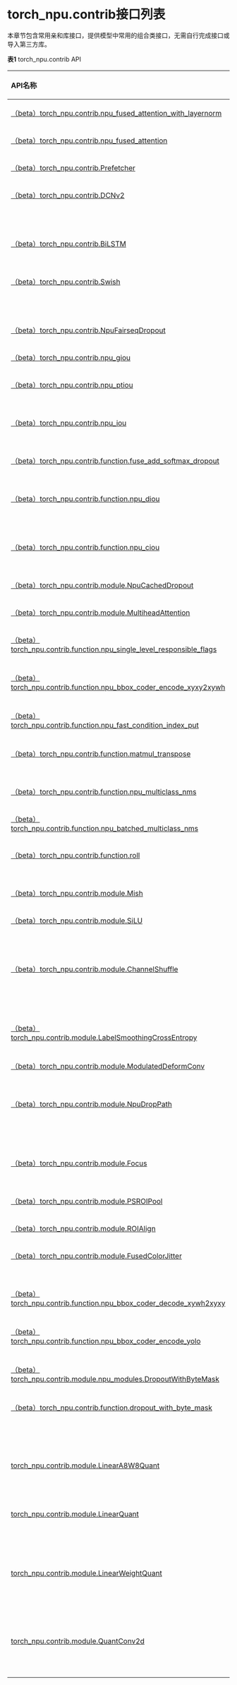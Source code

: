 # torch_npu.contrib接口列表

本章节包含常用亲和库接口，提供模型中常用的组合类接口，无需自行完成接口或导入第三方库。

**表1** torch_npu.contrib API

<a name="table154941337155512"></a>
<table><thead align="left"><tr id="row19494173795513"><th class="cellrowborder" valign="top" width="22.84%" id="mcps1.2.4.1.1"><p id="p174941237115510"><a name="p174941237115510"></a><a name="p174941237115510"></a>API名称</p>
</th>
<th class="cellrowborder" valign="top" width="18.38%" id="mcps1.2.4.1.2"><p id="zh-cn_topic_0000001678826450_zh-cn_topic_0000001606524122_zh-cn_topic_0000001390596206_zh-cn_topic_0000001385999112_p57415312020"><a name="zh-cn_topic_0000001678826450_zh-cn_topic_0000001606524122_zh-cn_topic_0000001390596206_zh-cn_topic_0000001385999112_p57415312020"></a><a name="zh-cn_topic_0000001678826450_zh-cn_topic_0000001606524122_zh-cn_topic_0000001390596206_zh-cn_topic_0000001385999112_p57415312020"></a>原生函数/参考链接</p>
</th>
<th class="cellrowborder" valign="top" width="58.78%" id="mcps1.2.4.1.3"><p id="p1749403710555"><a name="p1749403710555"></a><a name="p1749403710555"></a>说明</p>
</th>
</tr>
</thead>
<tbody><tr id="row9494183725519"><td class="cellrowborder" valign="top" width="22.84%" headers="mcps1.2.4.1.1 "><p id="p3494193718552"><a name="p3494193718552"></a><a name="p3494193718552"></a><a href="（beta）torch_npu-contrib-npu_fused_attention_with_layernorm.md">（beta）torch_npu.contrib.npu_fused_attention_with_layernorm</a></p>
</td>
<td class="cellrowborder" valign="top" width="18.38%" headers="mcps1.2.4.1.2 "><p id="p243410273524"><a name="p243410273524"></a><a name="p243410273524"></a>-</p>
</td>
<td class="cellrowborder" valign="top" width="58.78%" headers="mcps1.2.4.1.3 "><p id="p6494173775514"><a name="p6494173775514"></a><a name="p6494173775514"></a>bert自注意力与前层规范的融合实现。</p>
</td>
</tr>
<tr id="row20494037175516"><td class="cellrowborder" valign="top" width="22.84%" headers="mcps1.2.4.1.1 "><p id="p1349410376553"><a name="p1349410376553"></a><a name="p1349410376553"></a><a href="（beta）torch_npu-contrib-npu_fused_attention.md">（beta）torch_npu.contrib.npu_fused_attention</a></p>
</td>
<td class="cellrowborder" valign="top" width="18.38%" headers="mcps1.2.4.1.2 "><p id="p143412710527"><a name="p143412710527"></a><a name="p143412710527"></a>-</p>
</td>
<td class="cellrowborder" valign="top" width="58.78%" headers="mcps1.2.4.1.3 "><p id="p1549443765519"><a name="p1549443765519"></a><a name="p1549443765519"></a>bert自注意力的融合实现。</p>
</td>
</tr>
<tr id="row52986599558"><td class="cellrowborder" valign="top" width="22.84%" headers="mcps1.2.4.1.1 "><p id="p19298185917556"><a name="p19298185917556"></a><a name="p19298185917556"></a><a href="（beta）torch_npu-contrib-Prefetcher.md">（beta）torch_npu.contrib.Prefetcher</a></p>
</td>
<td class="cellrowborder" valign="top" width="18.38%" headers="mcps1.2.4.1.2 "><p id="p1843432719523"><a name="p1843432719523"></a><a name="p1843432719523"></a>-</p>
</td>
<td class="cellrowborder" valign="top" width="58.78%" headers="mcps1.2.4.1.3 "><p id="p1829817598554"><a name="p1829817598554"></a><a name="p1829817598554"></a>NPU设备上使用的预取程序。</p>
</td>
</tr>
<tr id="row929810596554"><td class="cellrowborder" valign="top" width="22.84%" headers="mcps1.2.4.1.1 "><p id="p14298175911553"><a name="p14298175911553"></a><a name="p14298175911553"></a><a href="（beta）torch_npu-contrib-DCNv2.md">（beta）torch_npu.contrib.DCNv2</a></p>
</td>
<td class="cellrowborder" valign="top" width="18.38%" headers="mcps1.2.4.1.2 "><p id="p14344279524"><a name="p14344279524"></a><a name="p14344279524"></a>-</p>
</td>
<td class="cellrowborder" valign="top" width="58.78%" headers="mcps1.2.4.1.3 "><p id="p8298559105514"><a name="p8298559105514"></a><a name="p8298559105514"></a>应用基于NPU的调制可变形2D卷积操作。ModulationDeformConv的实现主要是基于mmcv的实现进行设计和重构。</p>
</td>
</tr>
<tr id="row1829825935515"><td class="cellrowborder" valign="top" width="22.84%" headers="mcps1.2.4.1.1 "><p id="p829895965516"><a name="p829895965516"></a><a name="p829895965516"></a><a href="（beta）torch_npu-contrib-BiLSTM.md">（beta）torch_npu.contrib.BiLSTM</a></p>
</td>
<td class="cellrowborder" valign="top" width="18.38%" headers="mcps1.2.4.1.2 "><p id="p164341274524"><a name="p164341274524"></a><a name="p164341274524"></a>-</p>
</td>
<td class="cellrowborder" valign="top" width="58.78%" headers="mcps1.2.4.1.3 "><p id="p72981559175518"><a name="p72981559175518"></a><a name="p72981559175518"></a>将NPU兼容的双向LSTM操作应用于输入序列。</p>
</td>
</tr>
<tr id="row182981759195519"><td class="cellrowborder" valign="top" width="22.84%" headers="mcps1.2.4.1.1 "><p id="p72981059205511"><a name="p72981059205511"></a><a name="p72981059205511"></a><a href="（beta）torch_npu-contrib-Swish.md">（beta）torch_npu.contrib.Swish</a></p>
</td>
<td class="cellrowborder" valign="top" width="18.38%" headers="mcps1.2.4.1.2 "><p id="p1543482795211"><a name="p1543482795211"></a><a name="p1543482795211"></a>-</p>
</td>
<td class="cellrowborder" valign="top" width="58.78%" headers="mcps1.2.4.1.3 "><p id="p182983598556"><a name="p182983598556"></a><a name="p182983598556"></a>应用基于NPU的Sigmoid线性单元（SiLU）函数，按元素方向。SiLU函数也称为swish函数。</p>
</td>
</tr>
<tr id="row152981459165519"><td class="cellrowborder" valign="top" width="22.84%" headers="mcps1.2.4.1.1 "><p id="p729815915510"><a name="p729815915510"></a><a name="p729815915510"></a><a href="（beta）torch_npu-contrib-NpuFairseqDropout.md">（beta）torch_npu.contrib.NpuFairseqDropout</a></p>
</td>
<td class="cellrowborder" valign="top" width="18.38%" headers="mcps1.2.4.1.2 "><p id="p144345274522"><a name="p144345274522"></a><a name="p144345274522"></a>-</p>
</td>
<td class="cellrowborder" valign="top" width="58.78%" headers="mcps1.2.4.1.3 "><p id="p02983590551"><a name="p02983590551"></a><a name="p02983590551"></a>在NPU设备上使用FairseqDropout。</p>
</td>
</tr>
<tr id="row13298115935518"><td class="cellrowborder" valign="top" width="22.84%" headers="mcps1.2.4.1.1 "><p id="p20298145925514"><a name="p20298145925514"></a><a name="p20298145925514"></a><a href="（beta）torch_npu-contrib-npu_giou.md">（beta）torch_npu.contrib.npu_giou</a></p>
</td>
<td class="cellrowborder" valign="top" width="18.38%" headers="mcps1.2.4.1.2 "><p id="p1434122714521"><a name="p1434122714521"></a><a name="p1434122714521"></a>-</p>
</td>
<td class="cellrowborder" valign="top" width="58.78%" headers="mcps1.2.4.1.3 "><p id="p16299205915558"><a name="p16299205915558"></a><a name="p16299205915558"></a>提供NPU版本的GIoU计算接口。</p>
</td>
</tr>
<tr id="row22998593551"><td class="cellrowborder" valign="top" width="22.84%" headers="mcps1.2.4.1.1 "><p id="p1129955913553"><a name="p1129955913553"></a><a name="p1129955913553"></a><a href="（beta）torch_npu-contrib-npu_ptiou.md">（beta）torch_npu.contrib.npu_ptiou</a></p>
</td>
<td class="cellrowborder" valign="top" width="18.38%" headers="mcps1.2.4.1.2 "><p id="p1843472775216"><a name="p1843472775216"></a><a name="p1843472775216"></a>-</p>
</td>
<td class="cellrowborder" valign="top" width="58.78%" headers="mcps1.2.4.1.3 "><p id="p529965975516"><a name="p529965975516"></a><a name="p529965975516"></a>提供NPU版本的PTIoU计算操作。计算时不会为重叠区域添加极小值。</p>
</td>
</tr>
<tr id="row122991859185516"><td class="cellrowborder" valign="top" width="22.84%" headers="mcps1.2.4.1.1 "><p id="p1299115913551"><a name="p1299115913551"></a><a name="p1299115913551"></a><a href="（beta）torch_npu-contrib-npu_iou.md">（beta）torch_npu.contrib.npu_iou</a></p>
</td>
<td class="cellrowborder" valign="top" width="18.38%" headers="mcps1.2.4.1.2 "><p id="p1543413272524"><a name="p1543413272524"></a><a name="p1543413272524"></a>-</p>
</td>
<td class="cellrowborder" valign="top" width="58.78%" headers="mcps1.2.4.1.3 "><p id="p529945916559"><a name="p529945916559"></a><a name="p529945916559"></a>提供NPU版本的IoU计算操作。计算时会为重叠区域添加极小值，避免除零问题。</p>
</td>
</tr>
<tr id="row1299155912553"><td class="cellrowborder" valign="top" width="22.84%" headers="mcps1.2.4.1.1 "><p id="p162992059135511"><a name="p162992059135511"></a><a name="p162992059135511"></a><a href="（beta）torch_npu-contrib-function-fuse_add_softmax_dropout.md">（beta）torch_npu.contrib.function.fuse_add_softmax_dropout</a></p>
</td>
<td class="cellrowborder" valign="top" width="18.38%" headers="mcps1.2.4.1.2 "><p id="zh-cn_topic_0000001678826450_zh-cn_topic_0000001606524122_zh-cn_topic_0000001390596206_zh-cn_topic_0000001385999112_p77473132012"><a name="zh-cn_topic_0000001678826450_zh-cn_topic_0000001606524122_zh-cn_topic_0000001390596206_zh-cn_topic_0000001385999112_p77473132012"></a><a name="zh-cn_topic_0000001678826450_zh-cn_topic_0000001606524122_zh-cn_topic_0000001390596206_zh-cn_topic_0000001385999112_p77473132012"></a><a href="https://gitee.com/link?target=https://github.com/huggingface/transformers/blob/7999ec125fc31428ed6879bf01bb013483daf704/src/transformers/models/bert/modeling_bert.py#L346" target="_blank" rel="noopener noreferrer">self.dropout()/nn.functional.softmax()/torch.add</a></p>
</td>
<td class="cellrowborder" valign="top" width="58.78%" headers="mcps1.2.4.1.3 "><p id="p1529917598550"><a name="p1529917598550"></a><a name="p1529917598550"></a>使用NPU自定义算子替换原生写法，以提高性能。</p>
</td>
</tr>
<tr id="row10299659105519"><td class="cellrowborder" valign="top" width="22.84%" headers="mcps1.2.4.1.1 "><p id="p0299165913557"><a name="p0299165913557"></a><a name="p0299165913557"></a><a href="（beta）torch_npu-contrib-function-npu_diou.md">（beta）torch_npu.contrib.function.npu_diou</a></p>
</td>
<td class="cellrowborder" valign="top" width="18.38%" headers="mcps1.2.4.1.2 "><p id="zh-cn_topic_0000001678826450_zh-cn_topic_0000001606524122_zh-cn_topic_0000001390596206_zh-cn_topic_0000001385999112_p137511352014"><a name="zh-cn_topic_0000001678826450_zh-cn_topic_0000001606524122_zh-cn_topic_0000001390596206_zh-cn_topic_0000001385999112_p137511352014"></a><a name="zh-cn_topic_0000001678826450_zh-cn_topic_0000001606524122_zh-cn_topic_0000001390596206_zh-cn_topic_0000001385999112_p137511352014"></a><a href="https://gitee.com/link?target=https://arxiv.org/abs/1902.09630" target="_blank" rel="noopener noreferrer">def bboexs_diou()</a></p>
</td>
<td class="cellrowborder" valign="top" width="58.78%" headers="mcps1.2.4.1.3 "><p id="p10299559135513"><a name="p10299559135513"></a><a name="p10299559135513"></a>应用基于NPU的DIoU操作。考虑到目标之间距离，以及距离和范围的重叠率，不同目标或边界需趋于稳定。</p>
</td>
</tr>
<tr id="row42991659205514"><td class="cellrowborder" valign="top" width="22.84%" headers="mcps1.2.4.1.1 "><p id="p229916594553"><a name="p229916594553"></a><a name="p229916594553"></a><a href="（beta）torch_npu-contrib-function-npu_ciou.md">（beta）torch_npu.contrib.function.npu_ciou</a></p>
</td>
<td class="cellrowborder" valign="top" width="18.38%" headers="mcps1.2.4.1.2 "><p id="zh-cn_topic_0000001678826450_zh-cn_topic_0000001606524122_zh-cn_topic_0000001390596206_zh-cn_topic_0000001385999112_p67513316205"><a name="zh-cn_topic_0000001678826450_zh-cn_topic_0000001606524122_zh-cn_topic_0000001390596206_zh-cn_topic_0000001385999112_p67513316205"></a><a name="zh-cn_topic_0000001678826450_zh-cn_topic_0000001606524122_zh-cn_topic_0000001390596206_zh-cn_topic_0000001385999112_p67513316205"></a><a href="https://gitee.com/link?target=https://arxiv.org/abs/1902.09630" target="_blank" rel="noopener noreferrer">def bboexs_giou()</a></p>
</td>
<td class="cellrowborder" valign="top" width="58.78%" headers="mcps1.2.4.1.3 "><p id="p1929945945518"><a name="p1929945945518"></a><a name="p1929945945518"></a>应用基于NPU的CIoU操作。在DIoU的基础上增加了penalty item，并propose CIoU。</p>
</td>
</tr>
<tr id="row181123135613"><td class="cellrowborder" valign="top" width="22.84%" headers="mcps1.2.4.1.1 "><p id="p381113175618"><a name="p381113175618"></a><a name="p381113175618"></a><a href="（beta）torch_npu-contrib-module-NpuCachedDropout.md">（beta）torch_npu.contrib.module.NpuCachedDropout</a></p>
</td>
<td class="cellrowborder" valign="top" width="18.38%" headers="mcps1.2.4.1.2 "><p id="p1434202785218"><a name="p1434202785218"></a><a name="p1434202785218"></a><a href="https://gitee.com/link?target=https://github.com/facebookresearch/fairseq/blob/e0884db9a7ce83670e21af39bf785b616ce5e3e3/fairseq/modules/fairseq_dropout.py#L16" target="_blank" rel="noopener noreferrer">class FairseqDropout()</a></p>
</td>
<td class="cellrowborder" valign="top" width="58.78%" headers="mcps1.2.4.1.3 "><p id="p118111934564"><a name="p118111934564"></a><a name="p118111934564"></a>在NPU设备上使用FairseqDropout。</p>
</td>
</tr>
<tr id="row1681119316568"><td class="cellrowborder" valign="top" width="22.84%" headers="mcps1.2.4.1.1 "><p id="p2811133145615"><a name="p2811133145615"></a><a name="p2811133145615"></a><a href="（beta）torch_npu-contrib-module-MultiheadAttention.md">（beta）torch_npu.contrib.module.MultiheadAttention</a></p>
</td>
<td class="cellrowborder" valign="top" width="18.38%" headers="mcps1.2.4.1.2 "><p id="zh-cn_topic_0000001678826450_zh-cn_topic_0000001606524122_zh-cn_topic_0000001390596206_zh-cn_topic_0000001385999112_p19759312016"><a name="zh-cn_topic_0000001678826450_zh-cn_topic_0000001606524122_zh-cn_topic_0000001390596206_zh-cn_topic_0000001385999112_p19759312016"></a><a name="zh-cn_topic_0000001678826450_zh-cn_topic_0000001606524122_zh-cn_topic_0000001390596206_zh-cn_topic_0000001385999112_p19759312016"></a><a href="https://gitee.com/link?target=https://github.com/facebookresearch/fairseq/blob/e0884db9a7ce83670e21af39bf785b616ce5e3e3/fairseq/modules/multihead_attention.py#L64" target="_blank" rel="noopener noreferrer">class MultiheadAttention()</a></p>
</td>
<td class="cellrowborder" valign="top" width="58.78%" headers="mcps1.2.4.1.3 "><p id="p1981213335616"><a name="p1981213335616"></a><a name="p1981213335616"></a>Multi-headed attention。</p>
</td>
</tr>
<tr id="row178121437561"><td class="cellrowborder" valign="top" width="22.84%" headers="mcps1.2.4.1.1 "><p id="p18127335610"><a name="p18127335610"></a><a name="p18127335610"></a><a href="（beta）torch_npu-contrib-function-npu_single_level_responsible_flags.md">（beta）torch_npu.contrib.function.npu_single_level_responsible_flags</a></p>
</td>
<td class="cellrowborder" valign="top" width="18.38%" headers="mcps1.2.4.1.2 "><p id="p16435027155218"><a name="p16435027155218"></a><a name="p16435027155218"></a><a href="https://github.com/open-mmlab/mmdetection/blob/master/mmdet/core/anchor/anchor_generator.py#L831" target="_blank" rel="noopener noreferrer">def single_level_responsible_flags()</a></p>
</td>
<td class="cellrowborder" valign="top" width="58.78%" headers="mcps1.2.4.1.3 "><p id="p148121365612"><a name="p148121365612"></a><a name="p148121365612"></a>使用NPU OP在单个特征图中生成锚点的responsible flags。</p>
</td>
</tr>
<tr id="row188123355615"><td class="cellrowborder" valign="top" width="22.84%" headers="mcps1.2.4.1.1 "><p id="p4812163185612"><a name="p4812163185612"></a><a name="p4812163185612"></a><a href="（beta）torch_npu-contrib-function-npu_bbox_coder_encode_xyxy2xywh.md">（beta）torch_npu.contrib.function.npu_bbox_coder_encode_xyxy2xywh</a></p>
</td>
<td class="cellrowborder" valign="top" width="18.38%" headers="mcps1.2.4.1.2 "><p id="zh-cn_topic_0000001678826450_zh-cn_topic_0000001606524122_zh-cn_topic_0000001390596206_zh-cn_topic_0000001385999112_p16767332017"><a name="zh-cn_topic_0000001678826450_zh-cn_topic_0000001606524122_zh-cn_topic_0000001390596206_zh-cn_topic_0000001385999112_p16767332017"></a><a name="zh-cn_topic_0000001678826450_zh-cn_topic_0000001606524122_zh-cn_topic_0000001390596206_zh-cn_topic_0000001385999112_p16767332017"></a><a href="https://github.com/open-mmlab/mmdetection/blob/master/mmdet/core/bbox/coder/yolo_bbox_coder.py#L27" target="_blank" rel="noopener noreferrer">def encode()</a></p>
</td>
<td class="cellrowborder" valign="top" width="58.78%" headers="mcps1.2.4.1.3 "><p id="zh-cn_topic_0000001606524122_p189551963617"><a name="zh-cn_topic_0000001606524122_p189551963617"></a><a name="zh-cn_topic_0000001606524122_p189551963617"></a>应用基于NPU的bbox格式编码操作，将格式从xyxy编码为xywh。</p>
</td>
</tr>
<tr id="row1981223185613"><td class="cellrowborder" valign="top" width="22.84%" headers="mcps1.2.4.1.1 "><p id="p98123395618"><a name="p98123395618"></a><a name="p98123395618"></a><a href="（beta）torch_npu-contrib-function-npu_fast_condition_index_put.md">（beta）torch_npu.contrib.function.npu_fast_condition_index_put</a></p>
</td>
<td class="cellrowborder" valign="top" width="18.38%" headers="mcps1.2.4.1.2 "><p id="p54351274522"><a name="p54351274522"></a><a name="p54351274522"></a>无原函数，主要功能语句：input1[condition] = value，请查看测试用例。</p>
</td>
<td class="cellrowborder" valign="top" width="58.78%" headers="mcps1.2.4.1.3 "><p id="p881216375611"><a name="p881216375611"></a><a name="p881216375611"></a>使用NPU亲和写法替换bool型index_put函数中的原生写法。</p>
</td>
</tr>
<tr id="row381214316567"><td class="cellrowborder" valign="top" width="22.84%" headers="mcps1.2.4.1.1 "><p id="p188123320561"><a name="p188123320561"></a><a name="p188123320561"></a><a href="（beta）torch_npu-contrib-function-matmul_transpose.md">（beta）torch_npu.contrib.function.matmul_transpose</a></p>
</td>
<td class="cellrowborder" valign="top" width="18.38%" headers="mcps1.2.4.1.2 "><p id="p12435162714523"><a name="p12435162714523"></a><a name="p12435162714523"></a><a href="https://gitee.com/link?target=https://github.com/huggingface/transformers/blob/d6eeb871706db0d64ab9ffd79f9545d95286b536/src/transformers/models/bert/modeling_bert.py#L331" target="_blank" rel="noopener noreferrer">torch.matmul()</a></p>
</td>
<td class="cellrowborder" valign="top" width="58.78%" headers="mcps1.2.4.1.3 "><p id="p68129385610"><a name="p68129385610"></a><a name="p68129385610"></a>使用NPU自定义算子替换原生写法，以提高性能。</p>
</td>
</tr>
<tr id="row38121385617"><td class="cellrowborder" valign="top" width="22.84%" headers="mcps1.2.4.1.1 "><p id="p108122039566"><a name="p108122039566"></a><a name="p108122039566"></a><a href="（beta）torch_npu-contrib-function-npu_multiclass_nms.md">（beta）torch_npu.contrib.function.npu_multiclass_nms</a></p>
</td>
<td class="cellrowborder" valign="top" width="18.38%" headers="mcps1.2.4.1.2 "><p id="zh-cn_topic_0000001678826450_zh-cn_topic_0000001606524122_zh-cn_topic_0000001390596206_zh-cn_topic_0000001385999112_p176431206"><a name="zh-cn_topic_0000001678826450_zh-cn_topic_0000001606524122_zh-cn_topic_0000001390596206_zh-cn_topic_0000001385999112_p176431206"></a><a name="zh-cn_topic_0000001678826450_zh-cn_topic_0000001606524122_zh-cn_topic_0000001390596206_zh-cn_topic_0000001385999112_p176431206"></a><a href="https://gitee.com/link?target=https://github.com/open-mmlab/mmdetection/blob/master/mmdet/core/post_processing/bbox_nms.py#L7" target="_blank" rel="noopener noreferrer">def multiclass_nms()</a></p>
</td>
<td class="cellrowborder" valign="top" width="58.78%" headers="mcps1.2.4.1.3 "><p id="p1681263145612"><a name="p1681263145612"></a><a name="p1681263145612"></a>使用NPU API的多类bbox NMS。</p>
</td>
</tr>
<tr id="row381217310561"><td class="cellrowborder" valign="top" width="22.84%" headers="mcps1.2.4.1.1 "><p id="p981215315617"><a name="p981215315617"></a><a name="p981215315617"></a><a href="（beta）torch_npu-contrib-function-npu_batched_multiclass_nms.md">（beta）torch_npu.contrib.function.npu_batched_multiclass_nms</a></p>
</td>
<td class="cellrowborder" valign="top" width="18.38%" headers="mcps1.2.4.1.2 "><p id="zh-cn_topic_0000001678826450_zh-cn_topic_0000001606524122_zh-cn_topic_0000001390596206_zh-cn_topic_0000001385999112_p5777362018"><a name="zh-cn_topic_0000001678826450_zh-cn_topic_0000001606524122_zh-cn_topic_0000001390596206_zh-cn_topic_0000001385999112_p5777362018"></a><a name="zh-cn_topic_0000001678826450_zh-cn_topic_0000001606524122_zh-cn_topic_0000001390596206_zh-cn_topic_0000001385999112_p5777362018"></a><a href="https://github.com/open-mmlab/mmdetection/blob/master/mmdet/core/post_processing/bbox_nms.py#L98" target="_blank" rel="noopener noreferrer">def fast_nms()</a></p>
</td>
<td class="cellrowborder" valign="top" width="58.78%" headers="mcps1.2.4.1.3 "><p id="p181293195617"><a name="p181293195617"></a><a name="p181293195617"></a>使用NPU API的批量多类bbox NMS。</p>
</td>
</tr>
<tr id="row198121835562"><td class="cellrowborder" valign="top" width="22.84%" headers="mcps1.2.4.1.1 "><p id="p188125375611"><a name="p188125375611"></a><a name="p188125375611"></a><a href="（beta）torch_npu-contrib-function-roll.md">（beta）torch_npu.contrib.function.roll</a></p>
</td>
<td class="cellrowborder" valign="top" width="18.38%" headers="mcps1.2.4.1.2 "><p id="zh-cn_topic_0000001606524122_zh-cn_topic_0000001390596206_zh-cn_topic_0000001385999112_p9771132201"><a name="zh-cn_topic_0000001606524122_zh-cn_topic_0000001390596206_zh-cn_topic_0000001385999112_p9771132201"></a><a name="zh-cn_topic_0000001606524122_zh-cn_topic_0000001390596206_zh-cn_topic_0000001385999112_p9771132201"></a><a href="https://gitee.com/link?target=https://pytorch.org/docs/stable/generated/torch.roll.html" target="_blank" rel="noopener noreferrer">torch.roll()</a></p>
</td>
<td class="cellrowborder" valign="top" width="58.78%" headers="mcps1.2.4.1.3 "><p id="p178121939569"><a name="p178121939569"></a><a name="p178121939569"></a>使用NPU亲和写法替换swin-transformer中的原生roll。</p>
</td>
</tr>
<tr id="row481219385615"><td class="cellrowborder" valign="top" width="22.84%" headers="mcps1.2.4.1.1 "><p id="p1881212345615"><a name="p1881212345615"></a><a name="p1881212345615"></a><a href="（beta）torch_npu-contrib-module-Mish.md">（beta）torch_npu.contrib.module.Mish</a></p>
</td>
<td class="cellrowborder" valign="top" width="18.38%" headers="mcps1.2.4.1.2 "><p id="zh-cn_topic_0000001678826450_zh-cn_topic_0000001606524122_zh-cn_topic_0000001390596206_zh-cn_topic_0000001385999112_p107710352010"><a name="zh-cn_topic_0000001678826450_zh-cn_topic_0000001606524122_zh-cn_topic_0000001390596206_zh-cn_topic_0000001385999112_p107710352010"></a><a name="zh-cn_topic_0000001678826450_zh-cn_topic_0000001606524122_zh-cn_topic_0000001390596206_zh-cn_topic_0000001385999112_p107710352010"></a><a href="https://gitee.com/link?target=https://github.com/digantamisra98/Mish/blob/master/Mish/Torch/mish.py" target="_blank" rel="noopener noreferrer">class Mish()</a></p>
</td>
<td class="cellrowborder" valign="top" width="58.78%" headers="mcps1.2.4.1.3 "><p id="p581212365619"><a name="p581212365619"></a><a name="p581212365619"></a>应用基于NPU的Mish操作。</p>
</td>
</tr>
<tr id="row16812163115611"><td class="cellrowborder" valign="top" width="22.84%" headers="mcps1.2.4.1.1 "><p id="p1281210314562"><a name="p1281210314562"></a><a name="p1281210314562"></a><a href="（beta）torch_npu-contrib-module-SiLU.md">（beta）torch_npu.contrib.module.SiLU</a></p>
</td>
<td class="cellrowborder" valign="top" width="18.38%" headers="mcps1.2.4.1.2 "><p id="zh-cn_topic_0000001678826450_zh-cn_topic_0000001606524122_zh-cn_topic_0000001390596206_zh-cn_topic_0000001385999112_p47703172014"><a name="zh-cn_topic_0000001678826450_zh-cn_topic_0000001606524122_zh-cn_topic_0000001390596206_zh-cn_topic_0000001385999112_p47703172014"></a><a name="zh-cn_topic_0000001678826450_zh-cn_topic_0000001606524122_zh-cn_topic_0000001390596206_zh-cn_topic_0000001385999112_p47703172014"></a><a href="https://gitee.com/link?target=https://pytorch.org/docs/1.8.1/generated/torch.nn.SiLU.html?highlight=silu#torch.nn.SiLU" target="_blank" rel="noopener noreferrer">class SiLu()</a></p>
</td>
<td class="cellrowborder" valign="top" width="58.78%" headers="mcps1.2.4.1.3 "><p id="zh-cn_topic_0000001606524122_p196702038144319"><a name="zh-cn_topic_0000001606524122_p196702038144319"></a><a name="zh-cn_topic_0000001606524122_p196702038144319"></a>按元素应用基于NPU的Sigmoid线性单元（SiLU）函数。SiLU函数也称为Swish函数。</p>
</td>
</tr>
<tr id="row1781253125616"><td class="cellrowborder" valign="top" width="22.84%" headers="mcps1.2.4.1.1 "><p id="p381217319561"><a name="p381217319561"></a><a name="p381217319561"></a><a href="（beta）torch_npu-contrib-module-ChannelShuffle.md">（beta）torch_npu.contrib.module.ChannelShuffle</a></p>
</td>
<td class="cellrowborder" valign="top" width="18.38%" headers="mcps1.2.4.1.2 "><p id="zh-cn_topic_0000001678826450_zh-cn_topic_0000001606524122_zh-cn_topic_0000001390596206_zh-cn_topic_0000001385999112_p197893102017"><a name="zh-cn_topic_0000001678826450_zh-cn_topic_0000001606524122_zh-cn_topic_0000001390596206_zh-cn_topic_0000001385999112_p197893102017"></a><a name="zh-cn_topic_0000001678826450_zh-cn_topic_0000001606524122_zh-cn_topic_0000001390596206_zh-cn_topic_0000001385999112_p197893102017"></a><a href="https://github.com/pytorch/vision/blob/main/torchvision/models/shufflenetv2.py#L28" target="_blank" rel="noopener noreferrer">def channel_shuffle()</a></p>
</td>
<td class="cellrowborder" valign="top" width="58.78%" headers="mcps1.2.4.1.3 "><p id="p2812113175617"><a name="p2812113175617"></a><a name="p2812113175617"></a>应用NPU兼容的通道shuffle操作。为避免NPU上效率不高的连续操作，我们用相同语义重写替换原始操作。以下两个不连续操作已被替换：transpose和chunk。</p>
</td>
</tr>
<tr id="row681318325610"><td class="cellrowborder" valign="top" width="22.84%" headers="mcps1.2.4.1.1 "><p id="p13813173125620"><a name="p13813173125620"></a><a name="p13813173125620"></a><a href="（beta）torch_npu-contrib-module-LabelSmoothingCrossEntropy.md">（beta）torch_npu.contrib.module.LabelSmoothingCrossEntropy</a></p>
</td>
<td class="cellrowborder" valign="top" width="18.38%" headers="mcps1.2.4.1.2 "><p id="p2435152716524"><a name="p2435152716524"></a><a name="p2435152716524"></a><a href="https://gitee.com/link?target=https://arxiv.org/pdf/1512.00567.pdf" target="_blank" rel="noopener noreferrer">class LabelSmoothingCrossEntropy()</a></p>
</td>
<td class="cellrowborder" valign="top" width="58.78%" headers="mcps1.2.4.1.3 "><p id="p1481373195615"><a name="p1481373195615"></a><a name="p1481373195615"></a>使用NPU API进行LabelSmoothing Cross Entropy。</p>
</td>
</tr>
<tr id="row1681363165615"><td class="cellrowborder" valign="top" width="22.84%" headers="mcps1.2.4.1.1 "><p id="p15813735564"><a name="p15813735564"></a><a name="p15813735564"></a><a href="（beta）torch_npu-contrib-module-ModulatedDeformConv.md">（beta）torch_npu.contrib.module.ModulatedDeformConv</a></p>
</td>
<td class="cellrowborder" valign="top" width="18.38%" headers="mcps1.2.4.1.2 "><p id="zh-cn_topic_0000001678826450_zh-cn_topic_0000001606524122_zh-cn_topic_0000001390596206_zh-cn_topic_0000001385999112_p97983152013"><a name="zh-cn_topic_0000001678826450_zh-cn_topic_0000001606524122_zh-cn_topic_0000001390596206_zh-cn_topic_0000001385999112_p97983152013"></a><a name="zh-cn_topic_0000001678826450_zh-cn_topic_0000001606524122_zh-cn_topic_0000001390596206_zh-cn_topic_0000001385999112_p97983152013"></a><a href="https://gitee.com/link?target=https://github.com/open-mmlab/mmcv/blob/master/mmcv/ops/modulated_deform_conv.py" target="_blank" rel="noopener noreferrer">class ModulatedDeformConv2dFunciton()</a></p>
</td>
<td class="cellrowborder" valign="top" width="58.78%" headers="mcps1.2.4.1.3 "><p id="p88131233567"><a name="p88131233567"></a><a name="p88131233567"></a>应用基于NPU的Modulated Deformable 2D卷积操作。</p>
</td>
</tr>
<tr id="row158131836568"><td class="cellrowborder" valign="top" width="22.84%" headers="mcps1.2.4.1.1 "><p id="p178131536563"><a name="p178131536563"></a><a name="p178131536563"></a><a href="（beta）torch_npu-contrib-module-NpuDropPath.md">（beta）torch_npu.contrib.module.NpuDropPath</a></p>
</td>
<td class="cellrowborder" valign="top" width="18.38%" headers="mcps1.2.4.1.2 "><p id="zh-cn_topic_0000001678826450_zh-cn_topic_0000001606524122_zh-cn_topic_0000001390596206_zh-cn_topic_0000001385999112_p27923102016"><a name="zh-cn_topic_0000001678826450_zh-cn_topic_0000001606524122_zh-cn_topic_0000001390596206_zh-cn_topic_0000001385999112_p27923102016"></a><a name="zh-cn_topic_0000001678826450_zh-cn_topic_0000001606524122_zh-cn_topic_0000001390596206_zh-cn_topic_0000001385999112_p27923102016"></a><a href="https://gitee.com/link?target=https://github.com/rwightman/pytorch-image-models/blob/e7f0db866412b9ae61332c205270c9fc0ef5083c/timm/models/layers/drop.py#L160" target="_blank" rel="noopener noreferrer">class DropPath()</a></p>
</td>
<td class="cellrowborder" valign="top" width="58.78%" headers="mcps1.2.4.1.3 "><p id="p38132325610"><a name="p38132325610"></a><a name="p38132325610"></a>使用NPU亲和写法替换swin_transformer.py中的原生Drop路径。丢弃每个样本（应用于residual blocks的主路径）的路径（随机深度）。</p>
</td>
</tr>
<tr id="row148133312561"><td class="cellrowborder" valign="top" width="22.84%" headers="mcps1.2.4.1.1 "><p id="p181317318564"><a name="p181317318564"></a><a name="p181317318564"></a><a href="（beta）torch_npu-contrib-module-Focus.md">（beta）torch_npu.contrib.module.Focus</a></p>
</td>
<td class="cellrowborder" valign="top" width="18.38%" headers="mcps1.2.4.1.2 "><p id="p1843572712527"><a name="p1843572712527"></a><a name="p1843572712527"></a><a href="https://gitee.com/link?target=https://github.com/ultralytics/yolov5/blob/4d05472d2b50108c0fcfe9208d32cb067a6e21b0/models/common.py#L227" target="_blank" rel="noopener noreferrer">class Focus()</a></p>
</td>
<td class="cellrowborder" valign="top" width="58.78%" headers="mcps1.2.4.1.3 "><p id="p78131334563"><a name="p78131334563"></a><a name="p78131334563"></a>使用NPU亲和写法替换YOLOv5中的原生Focus。</p>
</td>
</tr>
<tr id="row98136312569"><td class="cellrowborder" valign="top" width="22.84%" headers="mcps1.2.4.1.1 "><p id="p98131633564"><a name="p98131633564"></a><a name="p98131633564"></a><a href="（beta）torch_npu-contrib-module-PSROIPool.md">（beta）torch_npu.contrib.module.PSROIPool</a></p>
</td>
<td class="cellrowborder" valign="top" width="18.38%" headers="mcps1.2.4.1.2 "><p id="zh-cn_topic_0000001678826450_zh-cn_topic_0000001606524122_zh-cn_topic_0000001390596206_zh-cn_topic_0000001385999112_p197913362018"><a name="zh-cn_topic_0000001678826450_zh-cn_topic_0000001606524122_zh-cn_topic_0000001390596206_zh-cn_topic_0000001385999112_p197913362018"></a><a name="zh-cn_topic_0000001678826450_zh-cn_topic_0000001606524122_zh-cn_topic_0000001390596206_zh-cn_topic_0000001385999112_p197913362018"></a><a href="https://gitee.com/link?target=https://github.com/RebornL/RFCN-pytorch.1.0/blob/master/lib/model/roi_layers/ps_roi_pool.py" target="_blank" rel="noopener noreferrer">class PSROIPool()</a></p>
</td>
<td class="cellrowborder" valign="top" width="58.78%" headers="mcps1.2.4.1.3 "><p id="p48133355616"><a name="p48133355616"></a><a name="p48133355616"></a>使用NPU API进行ROIAlign。</p>
</td>
</tr>
<tr id="row92991059205517"><td class="cellrowborder" valign="top" width="22.84%" headers="mcps1.2.4.1.1 "><p id="p429945917558"><a name="p429945917558"></a><a name="p429945917558"></a><a href="（beta）torch_npu-contrib-module-ROIAlign.md">（beta）torch_npu.contrib.module.ROIAlign</a></p>
</td>
<td class="cellrowborder" valign="top" width="18.38%" headers="mcps1.2.4.1.2 "><p id="p1343522765212"><a name="p1343522765212"></a><a name="p1343522765212"></a><a href="https://gitee.com/link?target=https://github.com/facebookresearch/detectron2/blob/master/detectron2/layers/roi_align.py#L7" target="_blank" rel="noopener noreferrer">class ROIAlign()</a></p>
</td>
<td class="cellrowborder" valign="top" width="58.78%" headers="mcps1.2.4.1.3 "><p id="p429975920559"><a name="p429975920559"></a><a name="p429975920559"></a>使用NPU API进行ROIAlign。</p>
</td>
</tr>
<tr id="row029911593559"><td class="cellrowborder" valign="top" width="22.84%" headers="mcps1.2.4.1.1 "><p id="p10299759175510"><a name="p10299759175510"></a><a name="p10299759175510"></a><a href="（beta）torch_npu-contrib-module-FusedColorJitter.md">（beta）torch_npu.contrib.module.FusedColorJitter</a></p>
</td>
<td class="cellrowborder" valign="top" width="18.38%" headers="mcps1.2.4.1.2 "><p id="zh-cn_topic_0000001606524122_p8909182712250"><a name="zh-cn_topic_0000001606524122_p8909182712250"></a><a name="zh-cn_topic_0000001606524122_p8909182712250"></a><a href="https://beesbuzz.biz/code/16-hsv-color-transforms" target="_blank" rel="noopener noreferrer">Reference 1</a>或<a href="https://github.com/NVIDIA/DALI/blob/release_v1.15/dali/operators/image/color/color_twist.h#L155" target="_blank" rel="noopener noreferrer">Reference 2</a></p>
</td>
<td class="cellrowborder" valign="top" width="58.78%" headers="mcps1.2.4.1.3 "><p id="p102991559115515"><a name="p102991559115515"></a><a name="p102991559115515"></a>随机更改图像的亮度、对比度、饱和度和色调。</p>
</td>
</tr>
<tr id="row4299155965520"><td class="cellrowborder" valign="top" width="22.84%" headers="mcps1.2.4.1.1 "><p id="p14299559105517"><a name="p14299559105517"></a><a name="p14299559105517"></a><a href="（beta）torch_npu-contrib-function-npu_bbox_coder_decode_xywh2xyxy.md">（beta）torch_npu.contrib.function.npu_bbox_coder_decode_xywh2xyxy</a></p>
</td>
<td class="cellrowborder" valign="top" width="18.38%" headers="mcps1.2.4.1.2 "><p id="zh-cn_topic_0000001606524122_p13353211123217"><a name="zh-cn_topic_0000001606524122_p13353211123217"></a><a name="zh-cn_topic_0000001606524122_p13353211123217"></a><a href="https://github.com/open-mmlab/mmdetection/blob/master/mmdet/core/bbox/coder/delta_xywh_bbox_coder.py#L164" target="_blank" rel="noopener noreferrer">def npu_bbox_coder_decode_xywh2xyxy()</a></p>
</td>
<td class="cellrowborder" valign="top" width="58.78%" headers="mcps1.2.4.1.3 "><p id="p829965916557"><a name="p829965916557"></a><a name="p829965916557"></a>应用基于NPU的bbox格式编码操作，将格式从xywh编码为xyxy。</p>
</td>
</tr>
<tr id="row182991559155515"><td class="cellrowborder" valign="top" width="22.84%" headers="mcps1.2.4.1.1 "><p id="p182991959195516"><a name="p182991959195516"></a><a name="p182991959195516"></a><a href="（beta）torch_npu-contrib-function-npu_bbox_coder_encode_yolo.md">（beta）torch_npu.contrib.function.npu_bbox_coder_encode_yolo</a></p>
</td>
<td class="cellrowborder" valign="top" width="18.38%" headers="mcps1.2.4.1.2 "><p id="zh-cn_topic_0000001606524122_p1676145873611"><a name="zh-cn_topic_0000001606524122_p1676145873611"></a><a name="zh-cn_topic_0000001606524122_p1676145873611"></a><a href="https://github.com/open-mmlab/mmdetection/blob/master/mmdet/core/bbox/coder/delta_xywh_bbox_coder.py#L118" target="_blank" rel="noopener noreferrer">def npu_bbox_coder_encode_yolo()</a></p>
</td>
<td class="cellrowborder" valign="top" width="58.78%" headers="mcps1.2.4.1.3 "><p id="p62992059175515"><a name="p62992059175515"></a><a name="p62992059175515"></a>使用NPU OP获取将bbox转换为gt_bbox的框回归转换deltas。</p>
</td>
</tr>
<tr id="row1249411377551"><td class="cellrowborder" valign="top" width="22.84%" headers="mcps1.2.4.1.1 "><p id="p154944378551"><a name="p154944378551"></a><a name="p154944378551"></a><a href="（beta）torch_npu-contrib-module-npu_modules-DropoutWithByteMask.md">（beta）torch_npu.contrib.module.npu_modules.DropoutWithByteMask</a></p>
</td>
<td class="cellrowborder" valign="top" width="18.38%" headers="mcps1.2.4.1.2 "><p id="p543592755219"><a name="p543592755219"></a><a name="p543592755219"></a>-</p>
</td>
<td class="cellrowborder" valign="top" width="58.78%" headers="mcps1.2.4.1.3 "><p id="p1149463719556"><a name="p1149463719556"></a><a name="p1149463719556"></a>应用NPU兼容的DropoutWithByteMask操作。</p>
</td>
</tr>
<tr id="row2914185425510"><td class="cellrowborder" valign="top" width="22.84%" headers="mcps1.2.4.1.1 "><p id="p2091419545552"><a name="p2091419545552"></a><a name="p2091419545552"></a><a href="（beta）torch_npu-contrib-function-dropout_with_byte_mask.md">（beta）torch_npu.contrib.function.dropout_with_byte_mask</a></p>
</td>
<td class="cellrowborder" valign="top" width="18.38%" headers="mcps1.2.4.1.2 "><p id="p1435227155218"><a name="p1435227155218"></a><a name="p1435227155218"></a>-</p>
</td>
<td class="cellrowborder" valign="top" width="58.78%" headers="mcps1.2.4.1.3 "><p id="p3914125415512"><a name="p3914125415512"></a><a name="p3914125415512"></a>应用NPU兼容的dropout_with_byte_mask操作，仅支持NPU设备。这个dropout_with_byte_mask方法生成无状态随机uint8掩码，并根据掩码做dropout。</p>
</td>
</tr>
<tr id="row62941778711"><td class="cellrowborder" valign="top" width="22.84%" headers="mcps1.2.4.1.1 "><p id="p183268185292"><a name="p183268185292"></a><a name="p183268185292"></a><a href="torch_npu-contrib-module-LinearA8W8Quant.md">torch_npu.contrib.module.LinearA8W8Quant</a></p>
</td>
<td class="cellrowborder" valign="top" width="18.38%" headers="mcps1.2.4.1.2 "><p id="zh-cn_topic_0000001778938168_p156512056161014"><a name="zh-cn_topic_0000001778938168_p156512056161014"></a><a name="zh-cn_topic_0000001778938168_p156512056161014"></a>-</p>
</td>
<td class="cellrowborder" valign="top" width="58.78%" headers="mcps1.2.4.1.3 "><p id="p16295679713"><a name="p16295679713"></a><a name="p16295679713"></a>LinearA8W8Quant是对torch_npu.npu_quant_matmul接口的封装类，完成A8W8量化算子的矩阵乘计算。</p>
</td>
</tr>
<tr id="row4342314612"><td class="cellrowborder" valign="top" width="22.84%" headers="mcps1.2.4.1.1 "><p id="p23423113616"><a name="p23423113616"></a><a name="p23423113616"></a><a href="torch_npu-contrib-module-LinearQuant.md">torch_npu.contrib.module.LinearQuant</a></p>
</td>
<td class="cellrowborder" valign="top" width="18.38%" headers="mcps1.2.4.1.2 "><p id="p133412311662"><a name="p133412311662"></a><a name="p133412311662"></a>-</p>
</td>
<td class="cellrowborder" valign="top" width="58.78%" headers="mcps1.2.4.1.3 "><p id="zh-cn_topic_0000002045840024_p9744194141510"><a name="zh-cn_topic_0000002045840024_p9744194141510"></a><a name="zh-cn_topic_0000002045840024_p9744194141510"></a>LinearQuant是对torch_npu.npu_quant_matmul接口的封装类，完成A8W8、A4W4量化算子的矩阵乘计算。</p>
</td>
</tr>
<tr id="row3799410478"><td class="cellrowborder" valign="top" width="22.84%" headers="mcps1.2.4.1.1 "><p id="p147993102716"><a name="p147993102716"></a><a name="p147993102716"></a><a href="torch_npu-contrib-module-LinearWeightQuant.md">torch_npu.contrib.module.LinearWeightQuant</a></p>
</td>
<td class="cellrowborder" valign="top" width="18.38%" headers="mcps1.2.4.1.2 "><p id="p479919101712"><a name="p479919101712"></a><a name="p479919101712"></a>-</p>
</td>
<td class="cellrowborder" valign="top" width="58.78%" headers="mcps1.2.4.1.3 "><p id="p197991410478"><a name="p197991410478"></a><a name="p197991410478"></a>LinearWeightQuant是对torch_npu.npu_weight_quant_batchmatmul接口的封装类，完成矩阵乘计算中的weight输入和输出的量化操作，支持pertensor、perchannel、pergroup多场景量化。</p>
</td>
</tr>
<tr id="row5577141319717"><td class="cellrowborder" valign="top" width="22.84%" headers="mcps1.2.4.1.1 "><p id="p9734435173615"><a name="p9734435173615"></a><a name="p9734435173615"></a><a href="torch_npu-contrib-module-QuantConv2d.md">torch_npu.contrib.module.QuantConv2d</a></p>
</td>
<td class="cellrowborder" valign="top" width="18.38%" headers="mcps1.2.4.1.2 "><p id="p157710131475"><a name="p157710131475"></a><a name="p157710131475"></a>-</p>
</td>
<td class="cellrowborder" valign="top" width="58.78%" headers="mcps1.2.4.1.3 "><p id="p1057719133712"><a name="p1057719133712"></a><a name="p1057719133712"></a>QuantConv2d是对torch_npu.npu_quant_conv2d接口的封装类，为用户提供Conv2d算子量化相关功能。</p>
</td>
</tr>
</tbody>
</table>

